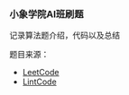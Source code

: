 ### 小象学院AI班刷题
记录算法题介绍，代码以及总结

题目来源：
+ [LeetCode](https://leetcode.com/problemset/all/)
+ [LintCode](https://www.lintcode.com/problem/)
